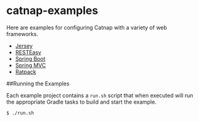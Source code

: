 catnap-examples
===

Here are examples for configuring Catnap with a variety of web frameworks.

* [Jersey](catnap-examples-jersey)
* [RESTEasy](catnap-examples-resteasy)
* [Spring Boot](catnap-examples-springboot)
* [Spring MVC](catnap-examples-springmvc)
* [Ratpack](catnap-examples-ratpack)

##Running the Examples

Each example project contains a `run.sh` script that when executed will run the appropriate Gradle tasks to build
and start the example.

```
$ ./run.sh
```
